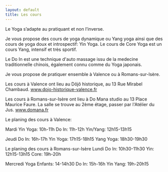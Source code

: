 ```yaml
---
layout: default
title: Les cours
---
```

Le Yoga s’adapte au pratiquant et non l’inverse.

Je vous propose des cours de yoga dynamique ou Yang yoga ainsi que des cours de yoga doux et introspectif: Yin Yoga.
Le cours de Core Yoga est un cours Yang, intensif et très sportif.
 
Le Do In est une technique d'auto massage issu de la medecine traditionnelle chinois, également connu comme du Yoga japonais.

Je vous propose de pratiquer ensemble à Valence ou à Romans-sur-Isère.

Les cours à Valence ont lieu au Dôjô historique, au 13 Rue Mirabel Chambaud.
www.dojo-historique-valence.fr

Les cours à Romans-sur-Isère ont lieu à Do Mana studio au 13 Place Maurice Faure. 
La salle se trouve au 2ème étage, passer par l'Atélier du Jus.
www.domana.fr

Le planing des cours à Valence:

Mardi
  Yin Yoga:   10h-11h
  Do In:      11h-12h
  Yin/Yang:  12h15-13h15
  
Jeudi
  Do In:      16h-17h
  Yin Yoga:   17h15-18h15
  Yang Yoga:  18h30-19h30

Le planing des cours à Romans-sur-Isère
Lundi
  Do In:  10h30-11h30
  Yin:    12h15-13h15
  Core:   19h-20h

Mercredi
Yoga Enfants: 14-14h30
Do In:        15h-16h
Yin Yang:     19h-20h15

